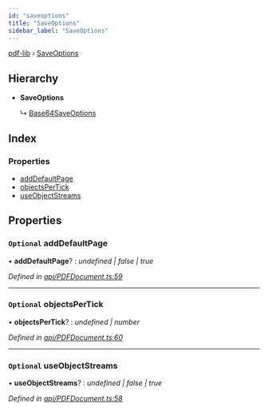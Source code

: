 ```yaml
---
id: "saveoptions"
title: "SaveOptions"
sidebar_label: "SaveOptions"
---
```


[pdf-lib](../index.md) › [SaveOptions](saveoptions.md)

## Hierarchy

* **SaveOptions**

  ↳ [Base64SaveOptions](base64saveoptions.md)

## Index

### Properties

* [addDefaultPage](saveoptions.md#optional-adddefaultpage)
* [objectsPerTick](saveoptions.md#optional-objectspertick)
* [useObjectStreams](saveoptions.md#optional-useobjectstreams)

## Properties

### `Optional` addDefaultPage

• **addDefaultPage**? : *undefined | false | true*

*Defined in [api/PDFDocument.ts:59](https://github.com/Hopding/pdf-lib/blob/e16420f/src/api/PDFDocument.ts#L59)*

___

### `Optional` objectsPerTick

• **objectsPerTick**? : *undefined | number*

*Defined in [api/PDFDocument.ts:60](https://github.com/Hopding/pdf-lib/blob/e16420f/src/api/PDFDocument.ts#L60)*

___

### `Optional` useObjectStreams

• **useObjectStreams**? : *undefined | false | true*

*Defined in [api/PDFDocument.ts:58](https://github.com/Hopding/pdf-lib/blob/e16420f/src/api/PDFDocument.ts#L58)*
